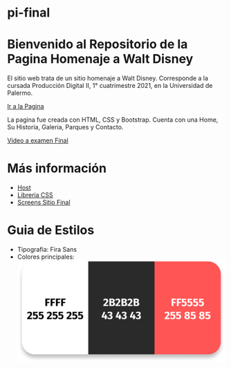 # pi-final

<h1> Bienvenido al Repositorio de la Pagina Homenaje a Walt Disney</h1>

<p>El sitio web trata de un sitio homenaje a Walt Disney. Corresponde a la cursada Producción Digital II, 1° cuatrimestre 2021, en la Universidad de Palermo.</p>

<a href="https://waltdisneyfinal.netlify.app/index.html"> Ir a la Pagina</a>

<p>La pagina fue creada con HTML, CSS y Bootstrap. Cuenta con una Home, Su Historia, Galeria, Parques y Contacto.</p>

<a href="https://www.youtube.com/watch?v=tbT8M7nQ98A&ab_channel=Jos%C3%A9Mico">Video a examen Final </a>

<h1>Más información</h1>
    <ul>
        <li><a href="https://www.netlify.com/" target="_blank">Host</a></li>
        <li><a href="https://getbootstrap.com/">Libreria CSS</a></li>
        <li><a href="https://github.com/josemicoo/pi-final/tree/main/Screens">Screens Sitio Final</a></li>
    </ul> 

<h1>Guia de Estilos </h1>

   <ul>
        <li>Tipografia: Fira Sans</li>
        <li>Colores principales:
        <img src="https://github.com/josemicoo/pi-final/blob/main/Images/paleta.png">
        </li>  
    </ul> 

